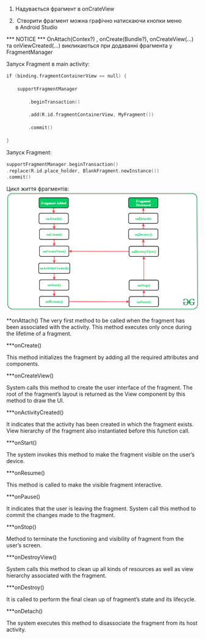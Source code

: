 1.  Надувається фрагмент в onCrateView 
    
2.   Створити фрагмент можна графічно натискаючи кнопки меню в Android Studio

*** NOTICE *** 
OnAttach(Contex?) , onCreate(Bundle?), onCreateView(...) та onViewCreated(...) викликаються при додаванні фрагмента у FragmentManager

Запуск Fragment в main activity: 

```kotlin
if (binding.fragmentContainerView == null) { 

    supportFragmentManager 

        .beginTransaction() 

        .add(R.id.fragmentContainerView, MyFragment()) 

        .commit() 

}
```

Запуск Fragment: 
```kotlin
supportFragmentManager.beginTransaction() 
.replace(R.id.place_holder, BlankFragment.newInstance()) 
.commit()
```

Цикл життя фрагментів:
![alt text](pictures/006-1.png)

**onAttach() 
The very first method to be called when the fragment has been associated with the activity. This method executes only once during the lifetime of a fragment.   

***onCreate() 

This method initializes the fragment by adding all the required attributes and components. 

***onCreateView() 

System calls this method to create the user interface of the fragment. The root of the fragment’s layout is returned as the View component by this method to draw the UI. 

***onActivityCreated() 

It indicates that the activity has been created in which the fragment exists. View hierarchy of the fragment also instantiated before this function call.  

***onStart() 

The system invokes this method to make the fragment visible on the user’s device. 

***onResume() 

This method is called to make the visible fragment interactive. 

***onPause() 

It indicates that the user is leaving the fragment. System call this method to commit the changes made to the fragment.  

***onStop() 

Method to terminate the functioning and visibility of fragment from the user’s screen.  

***onDestroyView() 

System calls this method to clean up all kinds of resources as well as view hierarchy associated with the fragment. 

***onDestroy() 

It is called to perform the final clean up of fragment’s state and its lifecycle. 



***onDetach() 

The system executes this method to disassociate the fragment from its host activity.

